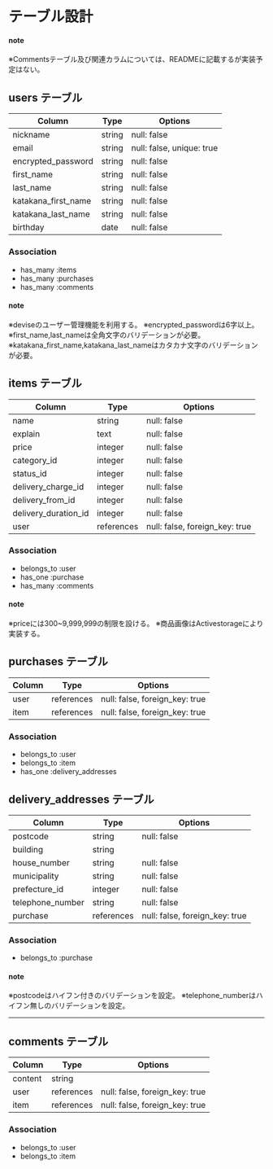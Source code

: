 # テーブル設計

#### note
※Commentsテーブル及び関連カラムについては、READMEに記載するが実装予定はない。


## users テーブル

| Column              | Type   | Options                   |
| ------------------- | ------ | ------------------------- |
| nickname            | string | null: false               |
| email               | string | null: false, unique: true |
| encrypted_password  | string | null: false               |
| first_name          | string | null: false               |
| last_name           | string | null: false               |
| katakana_first_name | string | null: false               |
| katakana_last_name  | string | null: false               |
| birthday            | date   | null: false               |


### Association

- has_many :items
- has_many :purchases
- has_many :comments

#### note
※deviseのユーザー管理機能を利用する。
※encrypted_passwordは6字以上。
※first_name,last_nameは全角文字のバリデーションが必要。
※katakana_first_name,katakana_last_nameはカタカナ文字のバリデーションが必要。



## items テーブル

| Column               | Type       | Options                        |
| -------------------- | ---------- | ------------------------------ |
| name                 | string     | null: false                    |
| explain              | text       | null: false                    |
| price                | integer    | null: false                    |
| category_id          | integer    | null: false                    |
| status_id            | integer    | null: false                    |
| delivery_charge_id   | integer    | null: false                    |
| delivery_from_id     | integer    | null: false                    |
| delivery_duration_id | integer    | null: false                    |
| user                 | references | null: false, foreign_key: true |

### Association

- belongs_to :user
- has_one    :purchase
- has_many   :comments

#### note
※priceには300~9,999,999の制限を設ける。
※商品画像はActivestorageにより実装する。


## purchases テーブル

| Column           | Type       | Options                        |
| ---------------- | ---------- | ------------------------------ |
| user             | references | null: false, foreign_key: true |
| item             | references | null: false, foreign_key: true |

### Association

- belongs_to :user
- belongs_to :item
- has_one    :delivery_addresses


## delivery_addresses テーブル

| Column           | Type       | Options                        |
| ---------------- | ---------- | ------------------------------ |
| postcode         | string     | null: false                    |
| building         | string     |                                |
| house_number     | string     | null: false                    |
| municipality     | string     | null: false                    |
| prefecture_id    | integer    | null: false                    |
| telephone_number | string     | null: false                    |
| purchase         | references | null: false, foreign_key: true |


### Association

- belongs_to :purchase

#### note
※postcodeはハイフン付きのバリデーションを設定。
※telephone_numberはハイフン無しのバリデーションを設定。


----------

## comments テーブル

| Column  | Type       | Options                        |
| ------- | ---------- | ------------------------------ |
| content | string     |                                |
| user    | references | null: false, foreign_key: true |
| item    | references | null: false, foreign_key: true |

### Association

- belongs_to :user
- belongs_to :item